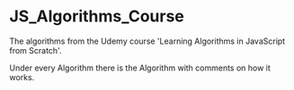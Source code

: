 # JS_Algorithms_Course
The algorithms from the Udemy course 'Learning Algorithms in JavaScript from Scratch'.

Under every Algorithm there is the Algorithm with comments on how it works.
